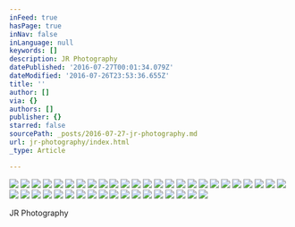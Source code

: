```yaml
---
inFeed: true
hasPage: true
inNav: false
inLanguage: null
keywords: []
description: JR Photography
datePublished: '2016-07-27T00:01:34.079Z'
dateModified: '2016-07-26T23:53:36.655Z'
title: ''
author: []
via: {}
authors: []
publisher: {}
starred: false
sourcePath: _posts/2016-07-27-jr-photography.md
url: jr-photography/index.html
_type: Article

---
```

![](https://the-grid-user-content.s3-us-west-2.amazonaws.com/36f89ee1-da73-4289-8b6d-ec044bddae43.jpg)
![](https://the-grid-user-content.s3-us-west-2.amazonaws.com/9a09448b-363a-456e-84a6-79bf28f5e710.jpg)
![](https://the-grid-user-content.s3-us-west-2.amazonaws.com/6284f7d4-f8fc-45cb-af42-4f708ea3aaac.jpg)
![](https://the-grid-user-content.s3-us-west-2.amazonaws.com/0d6dc530-6805-45dc-a252-f9f3df524313.jpg)
![](https://the-grid-user-content.s3-us-west-2.amazonaws.com/c5a07bc2-d858-43e3-b555-abec1c2c0cbc.jpg)
![](https://the-grid-user-content.s3-us-west-2.amazonaws.com/5f11d8c2-18c2-40d3-b161-f5dac91e143a.jpg)
![](https://the-grid-user-content.s3-us-west-2.amazonaws.com/a722c3f6-824b-4099-8566-626f98bdfc15.jpg)
![](https://the-grid-user-content.s3-us-west-2.amazonaws.com/deac63d1-3e4b-410d-af04-377a672c7ca0.jpg)
![](https://the-grid-user-content.s3-us-west-2.amazonaws.com/58d6182b-c4f4-43d0-90a0-20d1ba54bef8.jpg)
![](https://the-grid-user-content.s3-us-west-2.amazonaws.com/ef30e30b-62ee-4afa-a321-8ed714954bac.jpg)
![](https://the-grid-user-content.s3-us-west-2.amazonaws.com/47bbcdf2-d9e1-438a-8254-4d6bc4d089c2.jpg)
![](https://the-grid-user-content.s3-us-west-2.amazonaws.com/2b4f9620-811f-499e-b753-91f506ecfad4.jpg)
![](https://the-grid-user-content.s3-us-west-2.amazonaws.com/9fbb0d93-f396-4c14-9898-bf2a6f30c589.jpg)
![](https://the-grid-user-content.s3-us-west-2.amazonaws.com/6a1d055b-cb9f-474e-8270-55edf2bb3da3.jpg)
![](https://the-grid-user-content.s3-us-west-2.amazonaws.com/9f56aaaf-7aac-420c-9ada-85608b23a444.jpg)
![](https://the-grid-user-content.s3-us-west-2.amazonaws.com/1479a75a-a030-4723-88b5-3a7833478d20.jpg)
![](https://the-grid-user-content.s3-us-west-2.amazonaws.com/b6729de7-68a6-46cd-ab23-eba7d103ac32.jpg)
![](https://the-grid-user-content.s3-us-west-2.amazonaws.com/fcc20833-ec64-43bf-9b1e-aab5734c525d.jpg)
![](https://the-grid-user-content.s3-us-west-2.amazonaws.com/fea33f8d-eb7e-4d2d-bfea-96e9587dfa3e.jpg)
![](https://the-grid-user-content.s3-us-west-2.amazonaws.com/9650f83a-af83-4157-a22f-cd60ca8f774b.jpg)
![](https://the-grid-user-content.s3-us-west-2.amazonaws.com/b826daea-85fd-4409-82b1-889a485b97e5.jpg)
![](https://the-grid-user-content.s3-us-west-2.amazonaws.com/f8f4087b-9770-4abd-ba3b-081ac67c0451.jpg)
![](https://the-grid-user-content.s3-us-west-2.amazonaws.com/30ddb363-237d-4719-852c-7f92601c95f4.jpg)
![](https://the-grid-user-content.s3-us-west-2.amazonaws.com/28087eb5-01e2-43a0-867f-a1688991bb6d.jpg)
![](https://the-grid-user-content.s3-us-west-2.amazonaws.com/d90ad2bb-1727-42f4-aafc-5cc1ac042aff.jpg)
![](https://the-grid-user-content.s3-us-west-2.amazonaws.com/d8fa9031-f941-436f-852b-8f3292dac747.jpg)
![](https://the-grid-user-content.s3-us-west-2.amazonaws.com/b0cbe5c1-0b0c-45c6-b998-506b61b44260.jpg)
![](https://the-grid-user-content.s3-us-west-2.amazonaws.com/ab049db2-c15e-4c49-bc32-638e7a9cbb21.jpg)
![](https://the-grid-user-content.s3-us-west-2.amazonaws.com/cc014529-ed1a-4133-8b90-2877becff77a.jpg)
![](https://the-grid-user-content.s3-us-west-2.amazonaws.com/643b0cd2-bfd1-4e55-90dc-4c221c7f00d3.jpg)
![](https://the-grid-user-content.s3-us-west-2.amazonaws.com/2cf0a179-053d-4b92-ba61-0e5da0649f3f.jpg)
![](https://the-grid-user-content.s3-us-west-2.amazonaws.com/6ede0b85-e883-45ab-acee-2cdb77124a5b.jpg)
![](https://the-grid-user-content.s3-us-west-2.amazonaws.com/8a353769-dcb3-4d92-ad06-957c8fba4889.jpg)
![](https://the-grid-user-content.s3-us-west-2.amazonaws.com/3b64509c-4af6-427d-bb3a-f43f29699e00.jpg)
![](https://the-grid-user-content.s3-us-west-2.amazonaws.com/05c598b1-434f-4076-87a9-c1656c353c57.jpg)
![](https://the-grid-user-content.s3-us-west-2.amazonaws.com/4e54be3f-64f3-4ca2-9b7a-6d5f581476c0.jpg)
![](https://the-grid-user-content.s3-us-west-2.amazonaws.com/32e10ec9-d705-40d8-b0c3-bb8b3cdea170.jpg)
![](https://the-grid-user-content.s3-us-west-2.amazonaws.com/10c03156-72fe-4a2a-b16d-545b299ad4f2.jpg)
![](https://the-grid-user-content.s3-us-west-2.amazonaws.com/43d1314e-3155-41ca-a471-7dcbe9fa527e.jpg)
![](https://the-grid-user-content.s3-us-west-2.amazonaws.com/8f6f723b-29b2-421e-bf74-0d06ae3a08ed.jpg)
![](https://the-grid-user-content.s3-us-west-2.amazonaws.com/3e4c1359-3323-4b70-aa93-786329fffdb6.jpg)
![](https://the-grid-user-content.s3-us-west-2.amazonaws.com/93074b11-e4c9-460d-abc1-7472588cf1aa.jpg)
![](https://the-grid-user-content.s3-us-west-2.amazonaws.com/575d9740-8029-4373-b850-850650289ca8.jpg)

JR Photography